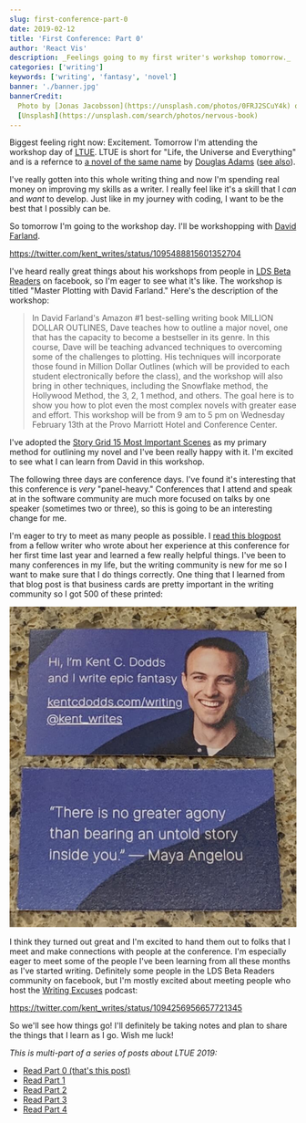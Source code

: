 ```yaml
---
slug: first-conference-part-0
date: 2019-02-12
title: 'First Conference: Part 0'
author: 'React Vis'
description: _Feelings going to my first writer's workshop tomorrow._
categories: ['writing']
keywords: ['writing', 'fantasy', 'novel']
banner: './banner.jpg'
bannerCredit:
  Photo by [Jonas Jacobsson](https://unsplash.com/photos/0FRJ2SCuY4k) on
  [Unsplash](https://unsplash.com/search/photos/nervous-book)
---
```


Biggest feeling right now: Excitement. Tomorrow I'm attending the workshop day
of [LTUE](https://ltue.net). LTUE is short for "Life, the Universe and
Everything" and is a refernce to
[a novel of the same name](https://www.amazon.com/Universe-Everything-Hitchhikers-Guide-Galaxy/dp/0345391829/ref=pd_sbs_14_3?_encoding=UTF8&pd_rd_i=0345391829&pd_rd_r=94d0d53c-2f4a-11e9-a873-cb4fd7a22e28&pd_rd_w=b3MiU&pd_rd_wg=HNusk&pf_rd_p=588939de-d3f8-42f1-a3d8-d556eae5797d&pf_rd_r=H24Z8FTM8AFD29CAC35W&psc=1&refRID=H24Z8FTM8AFD29CAC35W)
by [Douglas Adams](https://en.wikipedia.org/wiki/Douglas_Adams)
([see also](https://www.google.com/search?q=what+is+the+answer+to+life+the+universe+and+everything)).

I've really gotten into this whole writing thing and now I'm spending real money
on improving my skills as a writer. I really feel like it's a skill that I _can_
and _want_ to develop. Just like in my journey with coding, I want to be the
best that I possibly can be.

So tomorrow I'm going to the workshop day. I'll be workshopping with
[David Farland](https://twitter.com/davidfarland).

https://twitter.com/kent_writes/status/1095488815601352704

I've heard really great things about his workshops from people in
[LDS Beta Readers](https://www.facebook.com/groups/475461645922698) on facebook,
so I'm eager to see what it's like. The workshop is titled "Master Plotting with
David Farland." Here's the description of the workshop:

> In David Farland's Amazon #1 best-selling writing book MILLION DOLLAR
> OUTLINES, Dave teaches how to outline a major novel, one that has the capacity
> to become a bestseller in its genre. In this course, Dave will be teaching
> advanced techniques to overcoming some of the challenges to plotting. His
> techniques will incorporate those found in Million Dollar Outlines (which will
> be provided to each student electronically before the class), and the workshop
> will also bring in other techniques, including the Snowflake method, the
> Hollywood Method, the 3, 2, 1 method, and others. The goal here is to show you
> how to plot even the most complex novels with greater ease and effort. This
> workshop will be from 9 am to 5 pm on Wednesday February 13th at the Provo
> Marriott Hotel and Conference Center.

I've adopted the
[Story Grid 15 Most Important Scenes](https://storygrid.com/15-most-important-scenes)
as my primary method for outlining my novel and I've been really happy with it.
I'm excited to see what I can learn from David in this workshop.

The following three days are conference days. I've found it's interesting that
this conference is _very_ "panel-heavy." Conferences that I attend and speak at
in the software community are much more focused on talks by one speaker
(sometimes two or three), so this is going to be an interesting change for me.

I'm eager to try to meet as many people as possible. I
[read this blogpost](https://mormonmommywriters.blogspot.com/2013/10/writing-conference-dos-and-donts-and.html)
from a fellow writer who wrote about her experience at this conference for her
first time last year and learned a few really helpful things. I've been to many
conferences in my life, but the writing community is new for me so I want to
make sure that I do things correctly. One thing that I learned from that blog
post is that business cards are pretty important in the writing community so I
got 500 of these printed:

![Hi, I'm React Vis and I write epic fantasy react-vis.com/writing @kent_writes. “There is no greater agony than bearing an untold story inside you.” ― Maya Angelou](./business-cards.jpg)

I think they turned out great and I'm excited to hand them out to folks that I
meet and make connections with people at the conference. I'm especially eager to
meet some of the people I've been learning from all these months as I've started
writing. Definitely some people in the LDS Beta Readers community on facebook,
but I'm mostly excited about meeting people who host the
[Writing Excuses](https://writingexcuses.com) podcast:

https://twitter.com/kent_writes/status/1094256956657721345

So we'll see how things go! I'll definitely be taking notes and plan to share
the things that I learn as I go. Wish me luck!

_This is multi-part of a series of posts about LTUE 2019:_

- [Read Part 0 (that's this post)](./first-conference-part-0)
- [Read Part 1](./first-conference-part-1)
- [Read Part 2](./first-conference-part-2)
- [Read Part 3](./first-conference-part-3)
- [Read Part 4](./first-conference-part-4)
